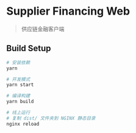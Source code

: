 # Supplier Financing Web

> 供应链金融客户端

## Build Setup

```bash
# 安装依赖
yarn

# 开发模式
yarn start

# 编译构建
yarn build

# 线上运行
# 复制 dist/ 文件夹到 NGINX 静态目录
nginx reload
```
